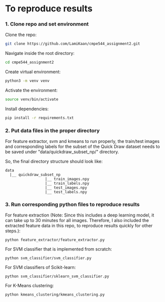 # To reproduce results

### 1. Clone repo and set environment

Clone the repo:

```bash
git clone https://github.com/LamiKaan/cmpe544_assignment2.git
```

Navigate inside the root directory:

```bash
cd cmpe544_assignment2
```

Create virtual environment:

```bash
python3 -m venv venv
```

Activate the environment:

```bash
source venv/bin/activate
```

Install dependencies:

```bash
pip install -r requirements.txt
```

### 2. Put data files in the proper directory

For feature extractor, svm and kmeans to run properly, the train/test images and corresponding labels for the subset of the Quick Draw dataset needs to be saved under "data/quickdraw_subset_np/" directory.

So, the final directory structure should look like:

```
data
  |__ quickdraw_subset_np
                  |__ train_images.npy
                  |__ train_labels.npy
                  |__ test_images.npy
                  |__ test_labels.npy
```

### 3. Run corresponding python files to reproduce results

For feature extraction (Note: Since this includes a deep learning model, it can take up to 30 minutes for all images. Therefore, I also included the extracted feature data in this repo, to reproduce results quickly for other steps.):

```
python feature_extractor/feature_extractor.py
```

For SVM classifier that is implemented from scratch:

```
python svm_classifier/svm_classifier.py
```

For SVM classifiers of Scikit-learn:

```
python svm_classifier/sklearn_svm_classifier.py
```

For K-Means clustering:

```
python kmeans_clustering/kmeans_clustering.py
```
